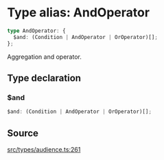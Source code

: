# Type alias: AndOperator

```ts
type AndOperator: {
  $and: (Condition | AndOperator | OrOperator)[];
};
```

Aggregation and operator.

## Type declaration

### $and

```ts
$and: (Condition | AndOperator | OrOperator)[];
```

## Source

[src/types/audience.ts:261](https://github.com/torque-labs/torque-ts-sdk/blob/60b058a1261e69e5eb8f4ad7130e050df24bb92d/src/types/audience.ts#L261)
